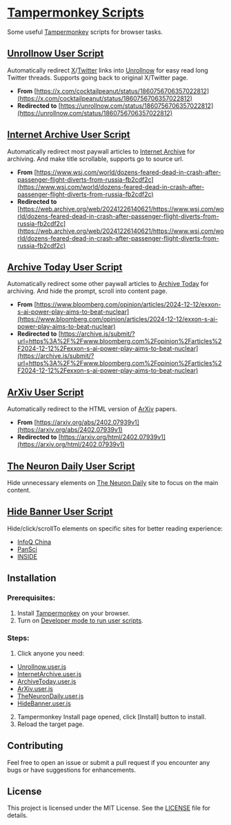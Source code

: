 # [Tampermonkey Scripts](https://github.com/ChrisTorng/TampermonkeyScripts)

Some useful [Tampermonkey](https://www.tampermonkey.net/) scripts for browser tasks.

## [Unrollnow User Script](https://github.com/ChrisTorng/TampermonkeyScripts/raw/main/src/Unrollnow.user.js)

Automatically redirect [X](https://x.com/)/[Twitter](https://twitter.com) links into [Unrollnow](https://unrollnow.com/) for easy read long Twitter threads. Supports going back to original X/Twitter page.

- **From** [https://x.com/cocktailpeanut/status/1860756706357022812](https://x.com/cocktailpeanut/status/1860756706357022812)
- **Redirected to** [https://unrollnow.com/status/1860756706357022812](https://unrollnow.com/status/1860756706357022812)

## [Internet Archive User Script](https://github.com/ChrisTorng/TampermonkeyScripts/raw/main/src/InternetArchive.user.js)

Automatically redirect most paywall articles to [Internet Archive](https://web.archive.org) for archiving. And make title scrollable, supports go to source url.

- **From** [https://www.wsj.com/world/dozens-feared-dead-in-crash-after-passenger-flight-diverts-from-russia-fb2cdf2c](https://www.wsj.com/world/dozens-feared-dead-in-crash-after-passenger-flight-diverts-from-russia-fb2cdf2c)
- **Redirected to** [https://web.archive.org/web/20241226140621/https://www.wsj.com/world/dozens-feared-dead-in-crash-after-passenger-flight-diverts-from-russia-fb2cdf2c](https://web.archive.org/web/20241226140621/https://www.wsj.com/world/dozens-feared-dead-in-crash-after-passenger-flight-diverts-from-russia-fb2cdf2c)

## [Archive Today User Script](https://github.com/ChrisTorng/TampermonkeyScripts/raw/main/src/ArchiveToday.user.js)

Automatically redirect some other paywall articles to [Archive Today](https://archive.is) for archiving. And hide the prompt, scroll into content page.

- **From** [https://www.bloomberg.com/opinion/articles/2024-12-12/exxon-s-ai-power-play-aims-to-beat-nuclear](https://www.bloomberg.com/opinion/articles/2024-12-12/exxon-s-ai-power-play-aims-to-beat-nuclear)
- **Redirected to** [https://archive.is/submit/?url=https%3A%2F%2Fwww.bloomberg.com%2Fopinion%2Farticles%2F2024-12-12%2Fexxon-s-ai-power-play-aims-to-beat-nuclear](https://archive.is/submit/?url=https%3A%2F%2Fwww.bloomberg.com%2Fopinion%2Farticles%2F2024-12-12%2Fexxon-s-ai-power-play-aims-to-beat-nuclear)

## [ArXiv User Script](https://github.com/ChrisTorng/TampermonkeyScripts/raw/main/src/ArXiv.user.js)

Automatically redirect to the HTML version of [ArXiv](https://arxiv.org/) papers.

- **From** [https://arxiv.org/abs/2402.07939v1](https://arxiv.org/abs/2402.07939v1)
- **Redirected to** [https://arxiv.org/html/2402.07939v1](https://arxiv.org/html/2402.07939v1)

## [The Neuron Daily User Script](https://github.com/ChrisTorng/TampermonkeyScripts/raw/main/src/TheNeuronDaily.user.js)

Hide unnecessary elements on [The Neuron Daily](https://www.theneurondaily.com/) site to focus on the main content.

## [Hide Banner User Script](https://github.com/ChrisTorng/TampermonkeyScripts/raw/main/src/HideBanner.user.js)

Hide/click/scrollTo elements on specific sites for better reading experience:

- [InfoQ China](https://www.infoq.cn/)
- [PanSci](https://pansci.asia/)
- [INSIDE](https://www.inside.com.tw/)

## Installation

### Prerequisites:
1. Install [Tampermonkey](https://www.tampermonkey.net/) on your browser.
2. Turn on [Developer mode to run user scripts](https://www.tampermonkey.net/faq.php#Q209).

### Steps:

1. Click anyone you need:

  - [Unrollnow.user.js](https://github.com/ChrisTorng/TampermonkeyScripts/raw/main/src/Unrollnow.user.js)
  - [InternetArchive.user.js](https://github.com/ChrisTorng/TampermonkeyScripts/raw/main/src/InternetArchive.user.js)
  - [ArchiveToday.user.js](https://github.com/ChrisTorng/TampermonkeyScripts/raw/main/src/ArchiveToday.user.js)
  - [ArXiv.user.js](https://github.com/ChrisTorng/TampermonkeyScripts/raw/main/src/ArXiv.user.js)
  - [TheNeuronDaily.user.js](https://github.com/ChrisTorng/TampermonkeyScripts/raw/main/src/TheNeuronDaily.user.js)
  - [HideBanner.user.js](https://github.com/ChrisTorng/TampermonkeyScripts/raw/main/src/HideBanner.user.js)

2. Tampermonkey Install page opened, click [Install] button to install.
3. Reload the target page.

## Contributing

Feel free to open an issue or submit a pull request if you encounter any bugs or have suggestions for enhancements.

## License

This project is licensed under the MIT License. See the [LICENSE](LICENSE) file for details.